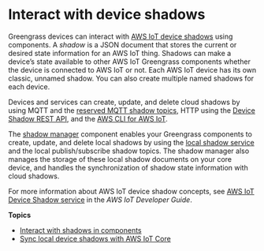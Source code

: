 # Interact with device shadows<a name="interact-with-shadows"></a>

Greengrass devices can interact with [AWS IoT device shadows](https://docs.aws.amazon.com/iot/latest/developerguide/iot-device-shadows.html) using components\. A *shadow* is a JSON document that stores the current or desired state information for an AWS IoT thing\. Shadows can make a device’s state available to other AWS IoT Greengrass components whether the device is connected to AWS IoT or not\. Each AWS IoT device has its own classic, unnamed shadow\. You can also create multiple named shadows for each device\. 

Devices and services can create, update, and delete cloud shadows by using MQTT and the [reserved MQTT shadow topics](https://docs.aws.amazon.com/iot/latest/developerguide/reserved-topics.html#reserved-topics-shadow), HTTP using the [Device Shadow REST API](https://docs.aws.amazon.com/iot/latest/developerguide/device-shadow-rest-api.html), and the [AWS CLI for AWS IoT](https://awscli.amazonaws.com/v2/documentation/api/latest/reference/iot-data/index.html)\.

The [shadow manager](shadow-manager-component.md) component enables your Greengrass components to create, update, and delete local shadows by using the [local shadow service](ipc-local-shadows.md) and the local publish/subscribe shadow topics\. The shadow manager also manages the storage of these local shadow documents on your core device, and handles the synchronization of shadow state information with cloud shadows\.

For more information about AWS IoT device shadow concepts, see [AWS IoT Device Shadow service](iot/latest/developerguide/iot-device-shadows.html) in the *AWS IoT Developer Guide*\.

**Topics**
+ [Interact with shadows in components](interact-with-shadows-in-components.md)
+ [Sync local device shadows with AWS IoT Core](sync-shadows-with-iot-core.md)